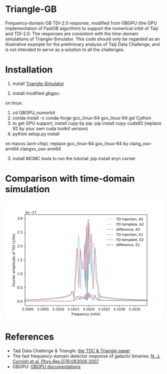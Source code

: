 # Triangle-GB
Frequency-domain GB TDI-2.0 response, modified from GBGPU (the GPU implementation of FastGB algorithm) to support the numerical orbit of Taiji and TDI-2.0. 
The responses are consistent with the time-domain simulations of Triangle-Simulator. 
This code should only be regarded as an illustrative example for the preliminary analysis of Taiji Data Challenge, and is not intended to serve as a solution to all the challenges.

# Installation 
1. install [Triangle-Simulator](https://github.com/TriangleDataCenter/Triangle-Simulator) 

2. install modified gbgpu:

on linux:   
1) cd GBGPU_numorbit
2) conda install -c conda-forge gcc_linux-64 gxx_linux-64 gsl Cython 
3) to get GPU support, install cupy by pip: pip install cupy-cuda92 (replace 92 by your own cuda toolkit version)
4) python setup.py install

on macos (arm chip):
replace gcc_linux-64 gxx_linux-64 by clang_osx-arm64 clangxx_osx-arm64 

3. install MCMC tools to run the tutorial: 
pip install eryn corner 

# Comparison with time-domain simulation 
![image](Figures/TD_vs_FD.jpg)

# References 
- Taiji Data Challenge \& Triangle: [the TDC \& Triangle paper](TBD)
- The fast frequency-domain detector response of galactic binaries: [N. J. Cornish et al, Phys.Rev.D76:083006,2007](https://doi.org/10.1103/PhysRevD.76.083006)
- GBGPU: [GBGPU documentations](https://mikekatz04.github.io/GBGPU/html/index.html)

